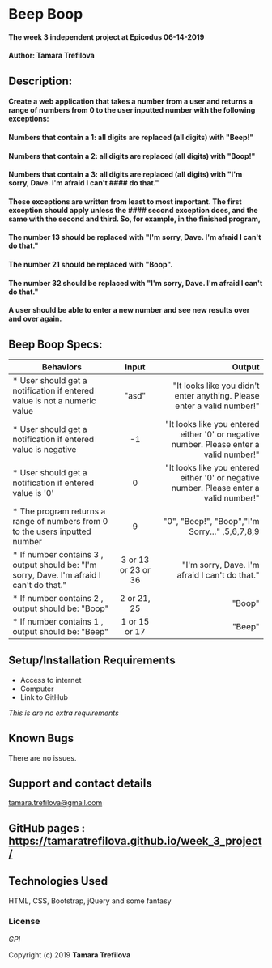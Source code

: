 
# Beep Boop

#### The week 3 independent project at Epicodus 06-14-2019

#### Author: Tamara Trefilova


## Description:

#### Create a web application that takes a number from a user and returns a range of numbers from 0 to the user inputted number with the following exceptions:

#### Numbers that contain a 1: all digits are replaced (all digits) with "Beep!"
#### Numbers that contain a 2: all digits are replaced (all digits) with "Boop!"
#### Numbers that contain a 3: all digits are replaced (all digits) with "I'm sorry, Dave. I'm afraid I can't #### do that."
#### These exceptions are written from least to most important. The first exception should apply unless the #### second exception does, and the same with the second and third. So, for example, in the finished program,

#### The number 13 should be replaced with "I'm sorry, Dave. I'm afraid I can't do that."
#### The number 21 should be replaced with "Boop".
#### The number 32 should be replaced with "I'm sorry, Dave. I'm afraid I can't do that."
#### A user should be able to enter a new number and see new results over and over again.
## Beep Boop Specs:

| Behaviors       | Input           | Output      |
| ------------- |:-----------------:| -----------:|
| * User should get a notification if entered value is not a numeric value   | "asd"  | "It looks like you didn't enter anything. Please enter a valid number!"  |
| * User should get a notification if entered value is negative   | -1   | "It looks like you entered either '0' or negative number. Please enter a valid number!"   |
| * User should get a notification if entered value is '0'  | 0   | "It looks like you entered either '0' or negative number. Please enter a valid number!"   |
| * The program returns a range of numbers from 0 to the users inputted number   | 9    | "0", "Beep!", "Boop","I'm Sorry..." ,5,6,7,8,9     |   |
| * If number contains 3 , output should be: "I'm sorry, Dave. I'm afraid I can't do that."  | 3 or 13 or 23 or 36    | "I'm sorry, Dave. I'm afraid I can't do that."      |
| * If number contains 2 , output should be: "Boop"    |2 or 21, 25   | "Boop"      |
| * If number contains 1 , output should be: "Beep" | 1 or 15 or 17       |"Beep"|



## Setup/Installation Requirements

* Access to internet
* Computer
* Link to GitHub


_This is are no extra requirements_

## Known Bugs

There are no issues.

## Support and contact details

tamara.trefilova@gmail.com
## GitHub pages : https://tamaratrefilova.github.io/week_3_project/

## Technologies Used

HTML, CSS, Bootstrap, jQuery and some fantasy

### License

*GPI*

Copyright (c) 2019 **Tamara Trefilova**
